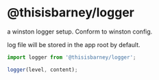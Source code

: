 # @thisisbarney/logger

a winston logger setup. Conform to winston config.

log file will be stored in the app root by default.

```javascript
import logger from '@thisisbarney/logger';

logger(level, content);
```